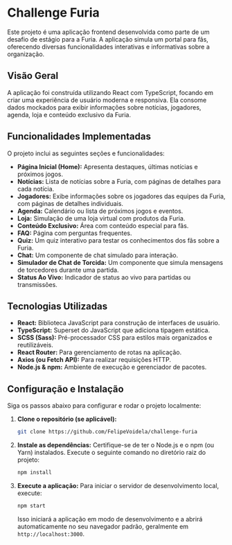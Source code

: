 # Challenge Furia 

Este projeto é uma aplicação frontend desenvolvida como parte de um desafio de estágio para a Furia. A aplicação simula um portal para fãs, oferecendo diversas funcionalidades interativas e informativas sobre a organização.

## Visão Geral

A aplicação foi construída utilizando React com TypeScript, focando em criar uma experiência de usuário moderna e responsiva. Ela consome dados mockados para exibir informações sobre notícias, jogadores, agenda, loja e conteúdo exclusivo da Furia.

## Funcionalidades Implementadas

O projeto inclui as seguintes seções e funcionalidades:

*   **Página Inicial (Home):** Apresenta destaques, últimas notícias e próximos jogos.
*   **Notícias:** Lista de notícias sobre a Furia, com páginas de detalhes para cada notícia.
*   **Jogadores:** Exibe informações sobre os jogadores das equipes da Furia, com páginas de detalhes individuais.
*   **Agenda:** Calendário ou lista de próximos jogos e eventos.
*   **Loja:** Simulação de uma loja virtual com produtos da Furia.
*   **Conteúdo Exclusivo:** Área com conteúdo especial para fãs.
*   **FAQ:** Página com perguntas frequentes.
*   **Quiz:** Um quiz interativo para testar os conhecimentos dos fãs sobre a Furia.
*   **Chat:** Um componente de chat simulado para interação.
*   **Simulador de Chat de Torcida:** Um componente que simula mensagens de torcedores durante uma partida.
*   **Status Ao Vivo:** Indicador de status ao vivo para partidas ou transmissões.

## Tecnologias Utilizadas

*   **React:** Biblioteca JavaScript para construção de interfaces de usuário.
*   **TypeScript:** Superset do JavaScript que adiciona tipagem estática.
*   **SCSS (Sass):** Pré-processador CSS para estilos mais organizados e reutilizáveis.
*   **React Router:** Para gerenciamento de rotas na aplicação.
*   **Axios (ou Fetch API):** Para realizar requisições HTTP.
*   **Node.js & npm:** Ambiente de execução e gerenciador de pacotes.


## Configuração e Instalação

Siga os passos abaixo para configurar e rodar o projeto localmente:

1.  **Clone o repositório (se aplicável):**
    ```bash
    git clone https://github.com/FelipeVoidela/challenge-furia
    ```

2.  **Instale as dependências:**
    Certifique-se de ter o Node.js e o npm (ou Yarn) instalados. Execute o seguinte comando no diretório raiz do projeto:
    ```bash
    npm install
    ```
    
3.  **Execute a aplicação:**
    Para iniciar o servidor de desenvolvimento local, execute:
    ```bash
    npm start
    ```
    Isso iniciará a aplicação em modo de desenvolvimento e a abrirá automaticamente no seu navegador padrão, geralmente em `http://localhost:3000`.


